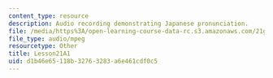 ```yaml
---
content_type: resource
description: Audio recording demonstrating Japanese pronunciation.
file: /media/https%3A/open-learning-course-data-rc.s3.amazonaws.com/21g-504-japanese-iv-spring-2009/d1b46e65118b32763283a6e461cdf0c5_Lesson21A1.mp3
file_type: audio/mpeg
resourcetype: Other
title: Lesson21A1
uid: d1b46e65-118b-3276-3283-a6e461cdf0c5
---
```

